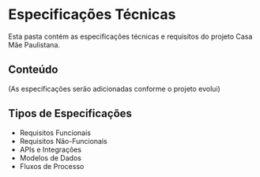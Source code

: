 # Especificações Técnicas

Esta pasta contém as especificações técnicas e requisitos do projeto Casa Mãe Paulistana.

## Conteúdo

(As especificações serão adicionadas conforme o projeto evolui)

## Tipos de Especificações

- Requisitos Funcionais
- Requisitos Não-Funcionais
- APIs e Integrações
- Modelos de Dados
- Fluxos de Processo
